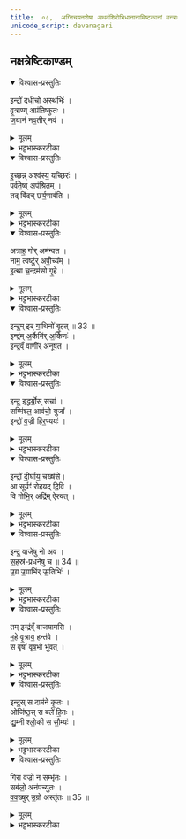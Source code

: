 ```yaml
---
title:  ०८,  अग्निचयनशेषा अथर्वशिरोभिधानानामिष्टकानां मन्त्राः
unicode_script: devanagari
---
```


## नक्षत्रेष्टिकाण्डम्‌

<details open><summary>विश्वास-प्रस्तुतिः</summary>

इन्द्रो॑ दधी॒चो अ॒स्थभिः॑ ।  
वृ॒त्राण्य् अप्र॑तिष्कुतः ।   
ज॒घान॑ नव॒तीर् नव॑ ।
</details>

<details><summary>मूलम्</summary>

इन्द्रो॑ दधी॒चो अ॒स्थभिः॑ ।  
वृ॒त्राण्य् अप्र॑तिष्कुतः ।   
ज॒घान॑ नव॒तीर् नव॑ ।
</details>

<details><summary>भट्टभास्करटीका</summary>

1 अथर्वशिरो दशाविषक्ताः शिरस्युपदधाति - इन्द्रो दधीच इत्याद्याः ॥ सर्वा गायत्र्यः । दध्यङ्नामर्षिराथर्वणः । तस्य अस्थभिः 'अस्थिदधिसक्थ्यक्ष्णां"छन्दस्यपिदृश्यते'इत्यनङ् । तन्निर्मितेन वजेण वृत्राणि वारकाणि शत्रुबलानि इन्द्रो जघान हतवान् अप्रतिष्कुतः केनचिदप्यनभियुक्तः । स्कुञ् आप्रवणे । केन चिदप्यनभिभूतः । यद्वा - अप्ततिष्कुतः अप्रतिरथः । प्रतिकूलमाचरन्तो यं कुत इति वदन्तोऽभिभवन्ति स प्रतिष्कुतः । पृषोदरादिः । तादृशानि कियन्ति वृत्राणि - नवतीर्नव दशाधिकान्यष्टौ च शतानि बहुतमानीत्यर्थः । स एवमिमामुपदधात्विति शेषः ॥
</details>

<details open><summary>विश्वास-प्रस्तुतिः</summary>

इ॒च्छन्न् अश्व॑स्य॒ यच्छिरः॑ ।   
पर्व॑ते॒ष्व् अप॑श्रितम् ।   
तद् वि॑दच् छर्य॒णाव॑ति ।
</details>

<details><summary>मूलम्</summary>

इ॒च्छन्न् अश्व॑स्य॒ यच्छिरः॑ ।   
पर्व॑ते॒ष्व् अप॑श्रितम् ।   
तद् वि॑दच् छर्य॒णाव॑ति ।
</details>

<details><summary>भट्टभास्करटीका</summary>

2 इच्छन्निति ॥ अश्वस्य व्यापकस्य यज्ञस्य यच्छिरः शिरस्थानीयोऽग्निः पर्वतेषु गिरिषु मेघेषु वा अपश्रितं तिरोभूय स्थितं तदिच्छन् अन्विच्छन् इन्द्रः विदत् अलब्ध । लुङ् 'बहुलं छन्दस्यमाङ्योगेऽपि'इत्यडागमः । शर्यणावति एतन्नाम्नि पर्वते लब्धवान् उपलब्धवान् समूहवदधित्यकावदिति केचित् । अस्मिन् कर्मणीत्येके ॥
</details>

<details open><summary>विश्वास-प्रस्तुतिः</summary>

अत्राह॒ गोर् अम॑न्वत ।   
नाम॒ त्वष्टु॑र् अपी॒च्य᳚म् ।   
इ॒त्था च॒न्द्रम॑सो गृ॒हे ।   
</details>

<details><summary>मूलम्</summary>

अत्राह॒ गोर् अम॑न्वत ।   
नाम॒ त्वष्टु॑र् अपी॒च्य᳚म् ।   
इ॒त्था च॒न्द्रम॑सो गृ॒हे ।   
</details>

<details><summary>भट्टभास्करटीका</summary>

3 अत्रेति ॥ त्वष्टुः आदित्यमण्डलस्य गोः अग्नेः सुषुम्ना ख्यस्य यत् नाम नमनं जगद्रक्षणे प्रह्वीभावः अपीच्यं पुनरञ्चितं अविच्छेदेन प्रवृत्तं अत्र कर्मणि अमन्वत ज्ञातवन्त: जानन्ति वा अनेन कर्मणा हेतुना स तथा प्रवर्तते । चन्द्रमसोपि गृहे मण्डले इत्था इत्थमेव गोर्नाम मन्वते अनेन हेतुनेति । 'थाहेतौ च' इति थाप्रत्ययः ॥
</details>

<details open><summary>विश्वास-प्रस्तुतिः</summary>

इन्द्र॒म् इद् गा॒थिनो॑ बृ॒हत् ॥ 33 ॥   
इन्द्र॑म् अ॒र्केभि॑र् अ॒र्किणः॑ ।  
इन्द्र॒व्ँ वाणी॑र् अनूषत ।
</details>

<details><summary>मूलम्</summary>

इन्द्र॒म् इद् गा॒थिनो॑ बृ॒हत् ॥ 33 ॥   
इन्द्र॑म् अ॒र्केभि॑र् अ॒र्किणः॑ ।  
इन्द्र॒व्ँ वाणी॑र् अनूषत ।
</details>

<details><summary>भट्टभास्करटीका</summary>

4 इन्द्रमिदिति ॥ 'इन्द्रं वः' इत्यत्र व्याख्यातेयम् । गाथिनः उद्गातारः इन्द्रमेव बृहत् महत् स्तुवन्ति । अर्किणो होतारश्च अर्केभिः अर्कैः स्तोत्रैः इन्द्रमेव स्तुवन्ति । अध्वर्यूणां च वाण्यः इन्द्रमेव अनूषत नुवन्ति स्तुवन्ति ॥
</details>

<details open><summary>विश्वास-प्रस्तुतिः</summary>

इन्द्र॒ इद्धर्यो॒स् सचा॑ ।   
सम्मि॑श्ल॒ आव॑चो॒ युजा᳚ ।  
इन्द्रो॑ व॒ज्री हि॑र॒ण्ययः॑ ।  
</details>

<details><summary>मूलम्</summary>

इन्द्र॒ इद्धर्यो॒स् सचा॑ ।   
सम्मि॑श्ल॒ आव॑चो॒ युजा᳚ ।  
इन्द्रो॑ व॒ज्री हि॑र॒ण्ययः॑ ।  
</details>

<details><summary>भट्टभास्करटीका</summary>

5 इन्द्र एव हर्योः अश्वयोः मुख्ययोः सचा समचेत ताभ्यां नित्ययुक्तः । सचतेः क्विप्, प्रथमैकवचनस्य 'सुपां सुलुक्'इत्याकारः । किञ्च - संमिश्लः सममिश्रः ताभ्यां युक्तः इन्द्रः आवचः यावद्वचांसि विद्यन्ते तावन्नित्यमिति युजा युक्तः केन कैः स्तुतिवचोभिः । क्विबन्तात्पूर्ववत्सोराकारः । यद्वा - वचोभिः स्तुतिलक्षणैः युज्यत हति वचोयुक् । आकारः समुच्चये - इन्द्र एव हरिभ्यां युज्यते संमिश्रश्च ताभ्यां वचोयुक्तः स्तुतिवाग्भिश्च युक्तो भवतीति । इन्द्र एव वज्री हिरण्ययः हिरण्मयाभरणः । हरणशीलोदकहेतुर्वा ॥
</details>

<details open><summary>विश्वास-प्रस्तुतिः</summary>

इन्द्रो॑ दी॒र्घाय॒ चख्ष॑से।   
आ सूर्यꣳ॑ रोहयद् दि॒वि ।   
वि गोभि॒र् अद्रि॑म् ऐरयत् ।
</details>

<details><summary>मूलम्</summary>

इन्द्रो॑ दी॒र्घाय॒ चख्ष॑से।   
आ सूर्यꣳ॑ रोहयद् दि॒वि ।   
वि गोभि॒र् अद्रि॑म् ऐरयत् ।
</details>

<details><summary>भट्टभास्करटीका</summary>

6 इन्द्रो दीर्घायेति ॥ दीर्घाय दीर्घकालभाविने चक्षसे दर्शनाय पश्येदेनं सर्वलोक इति सूर्ये दिवि इन्द्र एव आरोहयत् । उपर्यारोपितवान् यः सूर्यो गोभिः रश्मिभिः अद्रिं मेघं व्यैरयत् वृष्ट्यर्थं भिनत्ति । यद्वा - इन्द्रः गोभिः वज्रैरद्रिं पर्वतं व्यैरयत् भित्वा न्यपातयत् ॥
</details>

<details open><summary>विश्वास-प्रस्तुतिः</summary>

इन्द्र॒ वाजे॑षु नो अव ।   
स॒हस्र॑-प्रधनेषु च ॥ 34 ॥  
उ॒ग्र उ॒ग्राभि॑र् ऊ॒तिभिः॑ ।
</details>

<details><summary>मूलम्</summary>

इन्द्र॒ वाजे॑षु नो अव ।   
स॒हस्र॑-प्रधनेषु च ॥ 34 ॥  
उ॒ग्र उ॒ग्राभि॑र् ऊ॒तिभिः॑ ।
</details>

<details><summary>भट्टभास्करटीका</summary>

7 इन्द्रेति ॥ हे इन्द्र! नः अस्मान् वाजेषु अन्नेषु निमित्तभूतेऽषु अव रक्ष यथा वाजान् लप्स्यामहे अन्नदानेन अस्मान् तर्पय सहस्रप्रधनेषु च अपि सहस्रत्वं धनेषु वाजेषु सहस्रं प्रकृष्टानि धनानि येषु तादृशेषु । यद्वा - सहस्रप्रधानेषु, छान्दसं ह्रस्वत्वम् । उग्रः उद्गूर्णः तं उग्राभिरूतिभिः उद्गूर्णाभिः रक्षाभिः तर्पणेन वा । यद्वा - वाजेषु ग्रामेषु सहस्रप्रधनेषु सहस्रं प्रधनाः प्रकष्टधनाः पुरुषा येषु तेषु । यद्वा - सहस्रं प्रकृष्टधना रथगजतुरगपदातयो येषु तेष्वस्मानव । उग्रः उद्गूर्णस्त्वं उग्राभिरूतिभिः गतिभिः वेगगमनैः ॥
</details>

<details open><summary>विश्वास-प्रस्तुतिः</summary>

तम् इन्द्र॑व्ँ वाजयामसि  ।  
म॒हे वृ॒त्राय॒ हन्त॑वे ।   
स वृषा॑ वृष॒भो भु॑वत् ।
</details>

<details><summary>मूलम्</summary>

तम् इन्द्र॑व्ँ वाजयामसि  ।  
म॒हे वृ॒त्राय॒ हन्त॑वे ।   
स वृषा॑ वृष॒भो भु॑वत् ।
</details>

<details><summary>भट्टभास्करटीका</summary>

8 तमिति ॥ तादृशं इन्द्रं वाजयामसि वाजयामः गमयामः । 'इदन्तोमसि'। किमर्थं महे वृत्राय । कर्मणस्संप्रदानत्वाच्चतुर्थी । महावृत्रं हन्तवे हन्तुम् । 'तुमर्थे सेसेन्'इति तवेन् प्रत्ययः । स इन्द्रो वृषा स्वयमेव वर्षणशीलः अस्माकं वृषभः कामानां पूरयिता भुवत् भवतु । लेटि अडागमः 'भूसुवोस्तिङि'इति गुणाभावः ॥
</details>

<details open><summary>विश्वास-प्रस्तुतिः</summary>

इन्द्र॒स् स दाम॑ने कृ॒तः ।   
ओजि॑ष्ठ॒स् स बले॑ हि॒तः ।  
द्यु॒म्नी श्लो॒की स सौ॒म्यः॑ ।  
</details>

<details><summary>मूलम्</summary>

इन्द्र॒स् स दाम॑ने कृ॒तः ।   
ओजि॑ष्ठ॒स् स बले॑ हि॒तः ।  
द्यु॒म्नी श्लो॒की स सौ॒म्यः॑ ।  
</details>

<details><summary>भट्टभास्करटीका</summary>

9 इन्द्रस्स इति ॥ स तादृश इन्द्रः अस्मान् दापने दमनार्थे दमनकृत्ये वा बन्धने कृतः बन्धनयोगैर्वशीकृतकृत्य इत्यर्थः । उत्सादिर्द्रष्टव्यः । किञ्च - इन्द्रः ओजिष्ठः बलवत्तरः अभीतः बले हितः स बलीन्द्रो बले स्थितः द्युम्नी अन्नवान् यशस्वी वा । श्लोको स्तुतिमान् । सौम्य'सोमार्हः । 'तदर्हति'इति यत् । ततश्छान्दसमन्तस्वरितत्वम् । ईदृश इन्द्रो अस्माभिस्स्वीकृत इति ॥
</details>

<details open><summary>विश्वास-प्रस्तुतिः</summary>

गि॒रा वज्रो॒ न सम्भृ॑तः ।   
सब॑लो॒ अन॑पच्युतः ।  
व॒व॒ख्षुर् उ॒ग्रो अस्तृ॑तः ॥ 35 ॥  
</details>

<details><summary>मूलम्</summary>

गि॒रा वज्रो॒ न सम्भृ॑तः ।   
सब॑लो॒ अन॑पच्युतः ।  
व॒व॒ख्षुर् उ॒ग्रो अस्तृ॑तः ॥ 35 ॥  
</details>

<details><summary>भट्टभास्करटीका</summary>

10 गिरेति ॥ गिरा स्तुतिवाचा वज्रोन वज्र इव संभृतः सम्यक् हस्ते भृतः गृहीत्तः । सवलः बलसहितः अनपच्युतः ववधुः संग्रामेषु धुरो वोढुमिच्छन् । 'सर्वे विधयश्छन्दसि विकल्प्यन्ते'इतीत्वाभावः । वर्णव्यत्ययेन वा इकारस्याकारभावः । उग्रः उद्गूर्णवलः सदोद्यतः अस्तृतः केनचिदप्यनाच्छादितः । अनुपहिंसितो वा । ईदृशोऽयमिन्द्रः सर्वार्थसाधनभूतो वज्र इवास्माभिः संभृतः ॥

इति पञ्चमे अष्टमोऽनुवाकः ॥  

</details>

